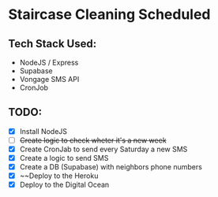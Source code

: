 # Staircase Cleaning Scheduled

## Tech Stack Used:

- NodeJS / Express
- Supabase
- Vongage SMS API
- CronJob

## TODO:

- [x] Install NodeJS
- [ ] ~~Create logic to check wheter it's a new week~~
- [x] Create CronJab to send every Saturday a new SMS
- [x] Create a logic to send SMS
- [x] Create a DB (Supabase) with neighbors phone numbers
- [x] ~~Deploy to the Heroku
- [x] Deploy to the Digital Ocean
